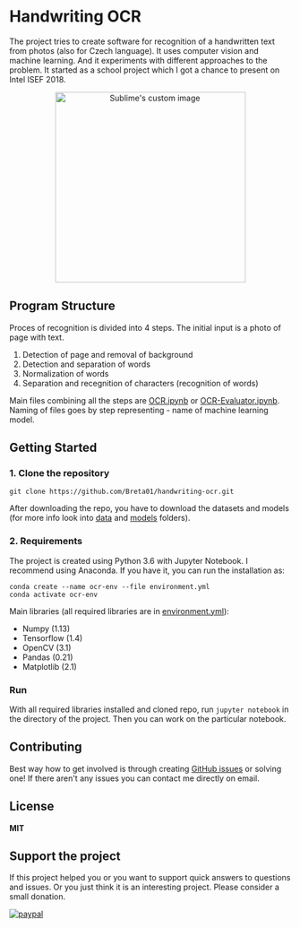 # Handwriting OCR
The project tries to create software for recognition of a handwritten text from photos (also for Czech language). It uses computer vision and machine learning. And it experiments with different approaches to the problem. It started as a school project which I got a chance to present on Intel ISEF 2018.

<p align="center"><img src ="doc/imgs/poster.png?raw=true" height="340" alt="Sublime's custom image" /></p>

## Program Structure
Proces of recognition is divided into 4 steps. The initial input is a photo of page with text.

1. Detection of page and removal of background
2. Detection and separation of words
3. Normalization of words
4. Separation and recegnition of characters (recognition of words)

Main files combining all the steps are [OCR.ipynb](notebooks/OCR.ipynb) or [OCR-Evaluator.ipynb](notebooks/ocr_evaluator.ipynb). Naming of files goes by step representing - name of machine learning model.

## Getting Started
### 1. Clone the repository
```
git clone https://github.com/Breta01/handwriting-ocr.git
```
After downloading the repo, you have to download the datasets and models (for more info look into [data](data/) and [models](models/) folders).

### 2. Requirements
The project is created using Python 3.6 with Jupyter Notebook. I recommend using Anaconda. If you have it, you can run the installation as:
```
conda create --name ocr-env --file environment.yml
conda activate ocr-env
```
Main libraries (all required libraries are in [environment.yml](environment.yml)):
* Numpy (1.13)
* Tensorflow (1.4)
* OpenCV (3.1)
* Pandas (0.21)
* Matplotlib (2.1)

### Run
With all required libraries installed and cloned repo, run `jupyter notebook` in the directory of the project. Then you can work on the particular notebook.

## Contributing
Best way how to get involved is through creating [GitHub issues](https://github.com/Breta01/handwriting-ocr/issues) or solving one! If there aren't any issues you can contact me directly on email.

## License
**MIT**

## Support the project
If this project helped you or you want to support quick answers to questions and issues. Or you just think it is an interesting project. Please consider a small donation.

[![paypal](https://www.paypalobjects.com/en_US/i/btn/btn_donate_LG.gif)](https://paypal.me/bretahajek/2)
